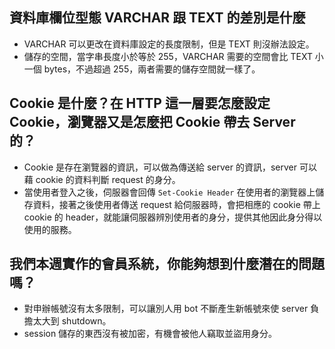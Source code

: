 ## 資料庫欄位型態 VARCHAR 跟 TEXT 的差別是什麼
* VARCHAR 可以更改在資料庫設定的長度限制，但是 TEXT 則沒辦法設定。
* 儲存的空間，當字串長度小於等於 255，VARCHAR 需要的空間會比 TEXT 小一個 bytes，不過超過 255，兩者需要的儲存空間就一樣了。


## Cookie 是什麼？在 HTTP 這一層要怎麼設定 Cookie，瀏覽器又是怎麼把 Cookie 帶去 Server 的？
* Cookie 是存在瀏覽器的資訊，可以做為傳送給 server 的資訊，server 可以藉 cookie 的資料判斷 request 的身分。
* 當使用者登入之後，伺服器會回傳 `Set-Cookie Header` 在使用者的瀏覽器上儲存資料，接著之後使用者傳送 request 給伺服器時，會把相應的 cookie 帶上 cookie 的 header，就能讓伺服器辨別使用者的身分，提供其他因此身分得以使用的服務。



## 我們本週實作的會員系統，你能夠想到什麼潛在的問題嗎？
* 對申辦帳號沒有太多限制，可以讓別人用 bot 不斷產生新帳號來使 server 負擔太大到 shutdown。
* session 儲存的東西沒有被加密，有機會被他人竊取並盜用身分。
